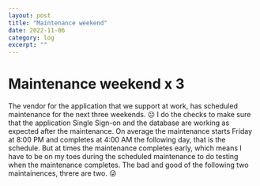 ```yaml
---
layout: post
title: "Maintenance weekend" 
date: 2022-11-06
category: log 
excerpt: ""
---
```


# Maintenance weekend x 3

The vendor for the application that we support at work, has scheduled maintenance for the next three weekends. ☹️  I do the checks to make sure that the application Single Sign-on and the database are working as expected after the maintenance.  On average the maintenance starts Friday at 8:00 PM and completes at 4:00 AM the following day, that is the schedule.  But at times the maintenance completes early, which means I have to be on my toes during the scheduled maintenance to do testing when the maintenance completes.  The bad and good of the following two maintainences, threre are two. 😜
